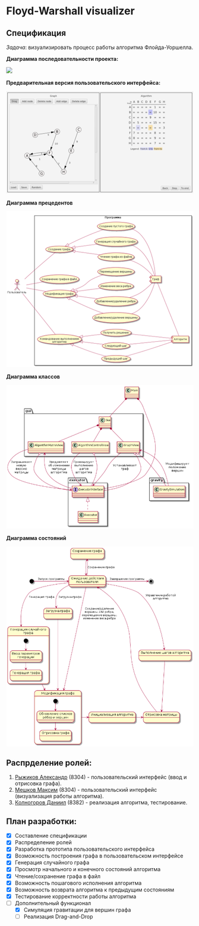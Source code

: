 # Floyd-Warshall visualizer

## Спецификация
  *Задача*: визуализировать процесс работы алгоритма Флойда-Уоршелла.

  **Диаграмма последовательности проекта:**

  ![](images/diagram.png)

  **Предварительная версия пользовательского интерфейса:**

  ![](images/gui.jpg)

  **Диаграмма прецедентов**

  ![](images/usecase.png)

  **Диаграмма классов**

  ![](images/classes.png)

  **Диаграмма состояний**

  ![](images/states.png)

## Распрделение ролей:
  1. [Рыжиков Александр](https://github.com/AlexRyzhickov) (8304) - пользовательский интерфейс (ввод и отрисовка графа).
  2. [Мешков Максим](https://github.com/Heliconter) (8304) - пользовательский интерфейс (визуализация работы алгоритма).
  3. [Колногоров Даниил](https://github.com/pajecawav) (8382) - реализация алгоритма, тестирование.

## План разработки:
- [x] Составление спецификации
- [x] Распределение ролей
- [x] Разработка прототипа пользовательского интерфейса
- [x] Возможность построения графа в пользовательском интерфейсе
- [x] Генерация случайного графа
- [x] Просмотр начального и конечного состояний алгоритма
- [x] Чтение/сохранение графа в файл
- [x] Возможность пошагового исполнения алгоритма
- [x] Возможность возврата алгоритма к предыдущим состояниям
- [x] Тестирование корректности работы алгоритма
- [ ] Дополнительный функционал
  - [x] Симуляция гравитации для вершин графа
  - [ ] Реализация Drag-and-Drop
